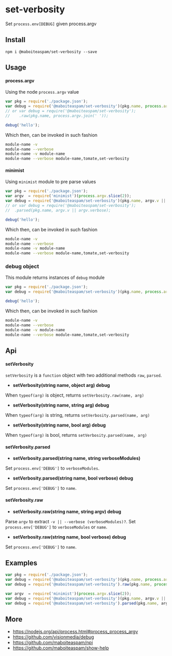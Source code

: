# set-verbosity

Set `process.env[DEBUG]` given process.argv

## Install

    npm i @maboiteaspam/set-verbosity --save

## Usage

#### process.argv

Using the node `process.argv` value

```js
var pkg = require('./package.json');
var debug = require('@maboiteaspam/set-verbosity')(pkg.name, process.argv);
// or var debug = require('@maboiteaspam/set-verbosity');
//    .raw(pkg.name, process.argv.join(' '));

debug('hello');
```

Which then, can be invoked in such fashion
```sh
module-name -v
module-name --verbose
module-name -v module-name
module-name --verbose module-name,tomate,set-verbosity
```

#### minimist

Using `minimist` module to pre parse values

```js
var pkg = require('./package.json');
var argv  = require('minimist')(process.argv.slice(2));
var debug = require('@maboiteaspam/set-verbosity')(pkg.name, argv.v || argv.verbose);
// or var debug = require('@maboiteaspam/set-verbosity');
//  .parsed(pkg.name, argv.v || argv.verbose);

debug('hello');
```

Which then, can be invoked in such fashion
```sh
module-name -v
module-name --verbose
module-name -v module-name
module-name --verbose module-name,tomate,set-verbosity
```

### debug object

This module returns instances of `debug` module

```js
var pkg = require('./package.json');
var debug = require('@maboiteaspam/set-verbosity')(pkg.name, process.argv);

debug('hello');
```

Which then, can be invoked in such fashion
```sh
module-name -v
module-name --verbose
module-name -v module-name
module-name --verbose module-name,tomate,set-verbosity
```

## Api

#### setVerbosity

`setVerbosity` is a `function` object with two additional methods `raw`, `parsed`.

- __setVerbosity(string name, object arg) debug__

When `typeof(arg)` is object, returns `setVerbosity.raw(name, arg)`

- __setVerbosity(string name, string arg) debug__

When `typeof(arg)` is string, returns `setVerbosity.parsed(name, arg)`

- __setVerbosity(string name, bool arg) debug__

When `typeof(arg)` is bool, returns `setVerbosity.parsed(name, arg)`

#### setVerbosity.parsed

- __setVerbosity.parsed(string name, string verboseModules)__

Set `process.env['DEBUG']` to `verboseModules`.

- __setVerbosity.parsed(string name, bool verbose) debug__

Set `process.env['DEBUG']` to `name`.

#### setVerbosity.raw

- __setVerbosity.raw(string name, string argv) debug__

Parse `argv` to extract `-v || --verbose (verboseModules)?`.
Set `process.env['DEBUG']` to `verboseModules` or `name`.

- __setVerbosity.raw(string name, bool verbose) debug__

Set `process.env['DEBUG']` to `name`.


## Examples

```js
var pkg = require('./package.json');
var debug = require('@maboiteaspam/set-verbosity')(pkg.name, process.argv);
var debug = require('@maboiteaspam/set-verbosity').raw(pkg.name, process.argv);

var argv  = require('minimist')(process.argv.slice(2));
var debug = require('@maboiteaspam/set-verbosity')(pkg.name, argv.v || argv.verbose);
var debug = require('@maboiteaspam/set-verbosity').parsed(pkg.name, argv.v || argv.verbose);
```


## More

- https://nodejs.org/api/process.html#process_process_argv
- https://github.com/visionmedia/debug
- https://github.com/maboiteaspam/npi
- https://github.com/maboiteaspam/show-help
